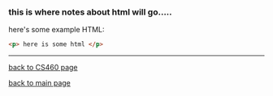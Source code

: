 ### this is where notes about html will go.....

here's some example HTML:
```html
<p> here is some html </p>
```

---
[back to CS460 page](https://Stormy9.github.io/CS460#html/ "CS460 main page")   

[back to main page](https://Stormy9.github.io/ "main page")   

